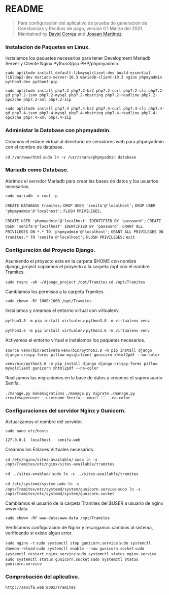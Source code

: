 # README
>Para configuración del aplicativo de prueba de generacion de Constancias y Recibos de pago, version 0.1 Marzo del 2021. Maintained by <a rel="" href="https://github.com/davidcorrea743">David Correa</a> and <a rel="" href="https://github.com/josean7link">Josean Martinez</a>.

### Instalacion de Paquetes en Linux.
Instalamos los paquetes necesarios para tener Development Mariadb Server y Cliente Nginx Python3/pip PHP/phpmyadmin.

``sudo aptitude install default-libmysqlclient-dev build-essential libldap2-dev mariadb-server-10.3 mariadb-client-10.3 nginx phpmyadmin python3-dev python3-pip``

``sudo aptitude install php7.2 php7.2-bz2 php7.2-curl php7.2-cli php7.2-gd php7.2-json php7.2-mysql php7.2-mbstring php7.2-readline php7.2-opcache php7.2-xml php7.2-zip``

``sudo aptitude install php7.4 php7.4-bz2 php7.4-curl php7.4-cli php7.4-gd php7.4-json php7.4-mysql php7.4-mbstring php7.4-readline php7.4-opcache php7.4-xml php7.4-zip``

### Administar la Database con phpmyadmin.
Creamos el enlace virtual al directorio de servidores web para phpmyadmin con el nombre de database.

``cd /var/www/html``
``sudo ln -s /usr/share/phpmyadmin database``

### Mariadb como Database.
Abrimos el servidor Mariadb para crear las bases de datos y los usuarios necesarios.

``sudo mariadb -u root -p``

``CREATE DATABASE tramites;``
``DROP USER 'senifa'@'localhost';``
``DROP USER 'phpmyadmin'@'localhost';``
``FLUSH PRIVILEGES;``

``CREATE USER 'phpmyadmin'@'localhost' IDENTIFIED BY 'password';``
``CREATE USER 'senifa'@'localhost' IDENTIFIED BY 'password';``
``GRANT ALL PRIVILEGES ON *.* TO 'phpmyadmin'@'localhost';``
``GRANT ALL PRIVILEGES ON tramites.* TO 'senifa'@'localhost';``
``FLUSH PRIVILEGES;``
``exit``

### Configuración del Proyecto Django.
Asumiendo el proyecto esta en la carpeta $HOME con nombre django_project copiamos el proyecto a la carpeta /opt con el nombre Tramites.

``sudo rsync -ah ~/django_project /opt/Tramites``
``cd /opt/Tramites``

Cambiamos los permisos a la carpeta Tramites.

``sudo chown -Rf 1000:1000 /opt/Tramites``

Instalamos y creamos el entorno virtual con virtualenv.

``python3.8 -m pip install virtualenv``
``python3.8 -m virtualenv venv``

``python3.6 -m pip install virtualenv``
``python3.6 -m virtualenv venv``

Activamos el entorno virtual e instalamos los paquetes necesarios.

``source venv/bin/activate``
``venv/bin/python3.8 -m pip install django django-crispy-forms pillow mysqlclient gunicorn xhtml2pdf --no-color``

``venv/bin/python3.6 -m pip install django django-crispy-forms pillow mysqlclient gunicorn xhtml2pdf --no-color``

Realizamos las migraciones en la base de datos y creamos el superusuario Senifa.

``./manage.py makemigrations``
``./manage.py migrate``
``./manage.py createsuperuser --username Senifa --email '' --no-color``

### Configuraciones del servidor Nginx y Gunicorn.
Actualizamos el nombre del servidor.

``sudo nano etc/hosts``

``127.0.0.1  localhost   senifa.web``

Creamos los Enlaces Virtuales necesarios.

``cd /etc/nginx/sites-available/``
``sudo ln -s /opt/Tramites/etc/nginx/sites-available/tramites``

``cd ../sites-enabled/``
``sudo ln -s ../sites-available/tramites``

``cd /etc/systemd/system``
``sudo ln -s /opt/Tramites/etc/systemd/system/gunicorn.service``
``sudo ln -s /opt/Tramites/etc/systemd/system/gunicorn.socket``

Cambiamos el usuario de la carpeta Tramites del $USER a usuario de nginx www-data.

``sudo chown -Rf www-data:www-data /opt/Tramites``

Verificamos configuracion de Nginx y recargamos cambios al sistema, verificando si existe algun error.

``sudo nginx -t``
``sudo systemctl stop gunicorn.service``
``sudo systemctl daemon-reload``
``sudo systemctl enable --now gunicorn.socket``
``sudo systemctl restart nginx.service``
``sudo systemctl status nginx.service``
``sudo systemctl status gunicorn.socket``
``sudo systemctl status gunicorn.service``

### Comprobación del aplicativo.

``http://senifa.web:8002/Tramites``
